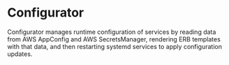 # Configurator

Configurator manages runtime configuration of services by reading data from AWS AppConfig and AWS SecretsManager, rendering ERB templates with that data, and then restarting systemd services to apply configuration updates.
